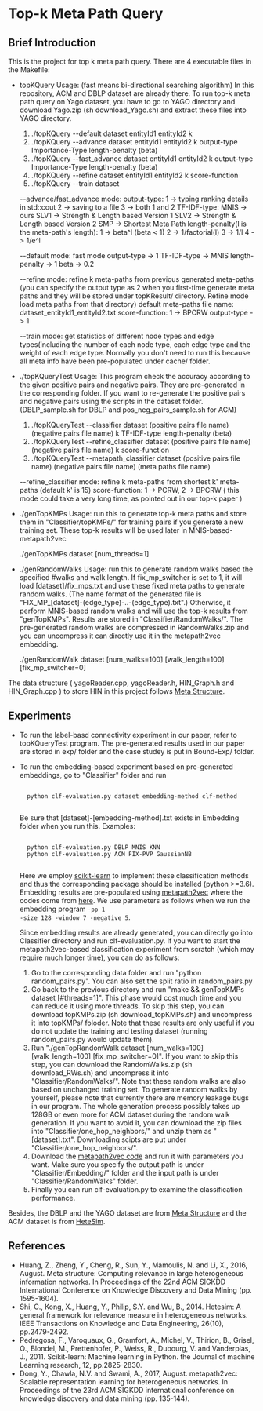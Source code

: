 # Top-k Meta Path Query

## Brief Introduction

This is the project for top k meta path query. There are 4 executable files in the Makefile:

* topKQuery Usage: (fast means bi-directional searching algorithm) In this repository, ACM and DBLP dataset are already there. To run top-k meta path query on Yago dataset, you have to go to YAGO directory and download Yago.zip (sh download_Yago.sh) and extract these files into YAGO directory. 
    1. ./topKQuery --default dataset entityId1 entityId2 k
    2. ./topKQuery --advance dataset entityId1 entityId2 k output-type Importance-Type length-penalty (beta)
    3. ./topKQuery --fast_advance dataset entityId1 entityId2 k output-type Importance-Type length-penalty (beta)
    4. ./topKQuery --refine dataset entityId1 entityId2 k score-function
    5. ./topKQuery --train dataset


    --advance/fast_advance mode:
         output-type:
                 1 -> typing ranking details in std::cout
                 2 -> saving to a file
                 3 -> both 1 and 2
         TF-IDF-type:
                 MNIS -> ours
                 SLV1 -> Strength & Length based Version 1
                 SLV2 -> Strength & Length based Version 2
                 SMP -> Shortest Meta Path
         length-penalty(l is the meta-path's length):
                 1 -> beta^l (beta < 1)
                 2 -> 1/factorial(l)
                 3 -> 1/l
                 4 -> 1/e^l

    --default mode:
	 fast mode
         output-type -> 1
         TF-IDF-type -> MNIS
         length-penalty -> 1
         beta -> 0.2

    --refine mode:
         refine k meta-paths from previous generated meta-paths (you can specify the output type as 2 when you first-time generate meta paths and they will be stored under topKResult/ directory. Refine mode load meta paths from that directory)
         default meta-paths file name: dataset_entityId1_entityId2.txt
         score-function: 1 -> BPCRW
         output-type -> 1

    --train mode:
         get statistics of different node types and edge types(including the number of each node type, each edge type and the weight of each edge type. Normally you don't need to run this because all meta info have been pre-populated under cache/ folder.


* ./topKQueryTest Usage: This program check the accuracy according to the given positive pairs and negative pairs. They are pre-generated in the corresponding folder. If you want to re-generate the positive pairs and negative pairs using the scripts in the dataset folder. (DBLP_sample.sh for DBLP and pos_neg_pairs_sample.sh for ACM)
    1. ./topKQueryTest --classifier dataset (positive pairs file name) (negative pairs file name) k TF-IDF-type length-penalty (beta)
    2. ./topKQueryTest --refine_classifier dataset (positive pairs file name) (negative pairs file name) k score-function
    3. ./topKQueryTest --metapath_classifier dataset (positive pairs file name) (negative pairs file name) (meta paths file name)

    --refine_classifier mode:
        refine k meta-paths from shortest k' meta-paths (default k' is 15)
        score-function: 1 -> PCRW, 2 -> BPCRW ( this mode could take a very long time, as pointed out in our top-k paper )

* ./genTopKMPs Usage: run this to generate top-k meta paths and store them in "Classifier/topKMPs/" for training pairs if you generate a new training set. These top-k results will be used later in MNIS-based-metapath2vec

    ./genTopKMPs dataset [num_threads=1]
    
* ./genRandomWalks Usage: run this to generate random walks based the specified #walks and walk length. If fix_mp_switcher is set to 1, it will load [dataset]/fix_mps.txt and use these fixed meta paths to generate random walks. (The name format of the generated file is "FIX_MP_[dataset]-(edge_type)-..-(edge_type).txt".) Otherwise, it perform MNIS-based random walks and will use the top-k results from "genTopKMPs". Results are stored in "Classifier/RandomWalks/". The pre-generated random walks are compressed in RandomWalks.zip and you can uncompress it can directly use it in the metapath2vec embedding.

    ./genRandomWalk dataset [num_walks=100] [walk_length=100] [fix_mp_switcher=0]

The data structure ( yagoReader.cpp, yagoReader.h, HIN_Graph.h and HIN_Graph.cpp ) to store HIN in this project follows [Meta Structure][1]. 

## Experiments

* To run the label-basd connectivity experiment in our paper, refer to topKQueryTest program. The pre-generated results used in our paper are stored in exp/ folder and the case studey is put in Bound-Exp/ folder. 

* To run the embedding-based experiment based on pre-generated embeddings, go to "Classifier" folder and run 
    <pre><code>
    python clf-evaluation.py dataset embedding-method clf-method
    </code></pre>

    Be sure that [dataset]-[embedding-method].txt exists in Embedding folder when you run this. Examples:
    <pre><code>
    python clf-evaluation.py DBLP MNIS KNN
    python clf-evaluation.py ACM FIX-PVP GaussianNB
    </code></pre>
   
    Here we employ [scikit-learn][3] to implement these classification methods and thus the corresponding package should be installed (python >=3.6). Embedding results are pre-populated using [metapath2vec][4] where the codes come from [here][5]. We use parameters as follows when we run the embedding program <code>-pp 1 -size 128 -window 7 -negative 5</code>.

    Since embedding results are already generated, you can directly go into Classifier directory and run clf-evaluation.py. If you want to start the metapath2vec-based classification experiment from scratch (which may require much longer time), you can do as follows:

    1. Go to the corresponding data folder and run "python random_pairs.py". You can also set the split ratio in random_pairs.py
    2. Go back to the previous directory and run "make && genTopKMPs dataset [#threads=1]". This phase would cost much time and you can reduce it using more threads. To skip this step, you can download topKMPs.zip (sh download_topKMPs.sh) and uncompress it into topKMPs/ foloder. Note that these results are only useful if you do not update the training and testing dataset (running random_pairs.py would update them).
    3. Run "./genTopRandomWalk dataset [num_walks=100] [walk_length=100] [fix_mp_switcher=0]". If you want to skip this step, you can download the RandomWalks.zip (sh download_RWs.sh) and uncompress it into "Classifier/RandomWalks/". Note that these random walks are also based on unchanged training set. To generate random walks by yourself, please note that currently there are memory leakage bugs in our program. The whole generation process possibly takes up 128GB or even more for ACM dataset during the random walk generation. If you want to avoid it, you can download the zip files into "Classifier/one_hop_neighbors/" and unzip them as "[dataset].txt". Downloading scipts are put under "Classifier/one_hop_neighbors/". 
    4. Download the [metapath2vec code][5] and run it with parameters you want. Make sure you specify the output path is under "Classifier/Embedding/" folder and the input path is under "Classifier/RandomWalks" folder.
    5. Finally you can run clf-evaluation.py to examine the classification performance.

Besides, the DBLP and the YAGO dataset are from [Meta Structure][1] and the ACM dataset is from [HeteSim][2].

## References

* Huang, Z., Zheng, Y., Cheng, R., Sun, Y., Mamoulis, N. and Li, X., 2016, August. Meta structure: Computing relevance in large heterogeneous information networks. In Proceedings of the 22nd ACM SIGKDD International Conference on Knowledge Discovery and Data Mining (pp. 1595-1604).
* Shi, C., Kong, X., Huang, Y., Philip, S.Y. and Wu, B., 2014. Hetesim: A general framework for relevance measure in heterogeneous networks. IEEE Transactions on Knowledge and Data Engineering, 26(10), pp.2479-2492.
* Pedregosa, F., Varoquaux, G., Gramfort, A., Michel, V., Thirion, B., Grisel, O., Blondel, M., Prettenhofer, P., Weiss, R., Dubourg, V. and Vanderplas, J., 2011. Scikit-learn: Machine learning in Python. the Journal of machine Learning research, 12, pp.2825-2830.
* Dong, Y., Chawla, N.V. and Swami, A., 2017, August. metapath2vec: Scalable representation learning for heterogeneous networks. In Proceedings of the 23rd ACM SIGKDD international conference on knowledge discovery and data mining (pp. 135-144).

[1]: https://dl.acm.org/doi/10.1145/2939672.2939815

[2]: https://ieeexplore.ieee.org/document/6702458

[3]: https://scikit-learn.org/

[4]: https://dl.acm.org/doi/10.1145/3097983.3098036

[5]: https://ericdongyx.github.io/metapath2vec/m2v.html
